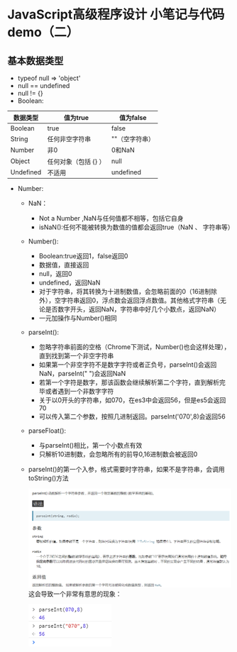 # JavaScript高级程序设计 小笔记与代码demo（二）
## 基本数据类型
* typeof null => 'object'   
* null == undefined
* null != {}
* Boolean:

数据类型 | 值为true | 值为false
---|---|---
Boolean | true | false
String | 任何非空字符串 | ""（空字符串）
Number | 非0 | 0和NaN
Object | 任何对象（包括 {} ） | null
Undefined | 不适用 |undefined

* Number:
    * NaN：
        * Not a Number ,NaN与任何值都不相等，包括它自身
        * isNaN():任何不能被转换为数值的值都会返回true（NaN 、 字符串等）
    * Number():
        * Boolean:true返回1，false返回0
        * 数据值，直接返回
        * null，返回0
        * undefined，返回NaN
        * 对于字符串，将其转换为十进制数值，会忽略前面的0（16进制除外），空字符串返回0，浮点数会返回浮点数值。其他格式字符串（无论是否数字开头，返回NaN，字符串中好几个小数点，返回NaN）
        * 一元加操作与Number()相同
    * parseInt():
        * 忽略字符串前面的空格（Chrome下测试，Number()也会这样处理），直到找到第一个非空字符串
        * 如果第一个非空字符不是数字字符或者正负号，parseInt()会返回NaN，parseInt(" ")会返回NaN
        * 若第一个字符是数字，那该函数会继续解析第二个字符，直到解析完毕或者遇到一个非数字字符
        * 关于以0开头的字符串，如070，在es3中会返回56，但是es5会返回70
        * 可以传入第二个参数，按照几进制返回。parseInt('070',8)会返回56
    * parseFloat():
        * 与parseInt()相比，第一个小数点有效
        * 只解析10进制数，会忽略所有的前导0,16进制数会被返回0
        
    * parseInt()的第一个入参，格式需要时字符串，如果不是字符串，会调用toString()方法
        
        ![image](https://github.com/TimmyKingFree/JavaScript-/blob/master/images/parseInt_mdn.png?raw=true)
    这会导致一个非常有意思的现象：

        ![image](https://github.com/TimmyKingFree/JavaScript-/blob/master/images/parseInt_arg.png?raw=true)

 